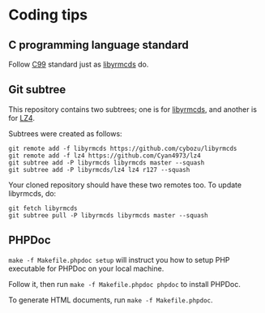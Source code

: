 Coding tips
===========

C programming language standard
-------------------------------

Follow [C99][] standard just as [libyrmcds][] do.

Git subtree
-----------

This repository contains two subtrees; one is for [libyrmcds][], and
another is for [LZ4][].

Subtrees were created as follows:

```
git remote add -f libyrmcds https://github.com/cybozu/libyrmcds
git remote add -f lz4 https://github.com/Cyan4973/lz4
git subtree add -P libyrmcds libyrmcds master --squash
git subtree add -P libyrmcds/lz4 lz4 r127 --squash
```

Your cloned repository should have these two remotes too.
To update libyrmcds, do:

```
git fetch libyrmcds
git subtree pull -P libyrmcds libyrmcds master --squash
```

PHPDoc
------

`make -f Makefile.phpdoc setup` will instruct you how to setup
PHP executable for PHPDoc on your local machine.

Follow it, then run `make -f Makefile.phpdoc phpdoc` to install PHPDoc.

To generate HTML documents, run `make -f Makefile.phpdoc`.


[C99]: https://en.wikipedia.org/wiki/C99
[libyrmcds]: https://github.com/cybozu/libyrmcds
[LZ4]: https://github.com/Cyan4973/lz4
